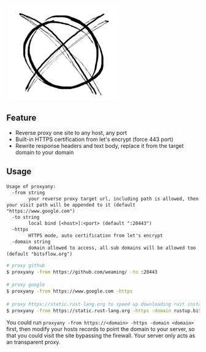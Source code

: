![](logo.png)

## Feature

- Reverse proxy one site to any host, any port
- Built-in HTTPS certification from let's encrypt (force 443 port)
- Rewrite response headers and text body, replace it from the target domain to your domain

## Usage

```
Usage of proxyany:
  -from string
    	your reverse proxy target url, including path is allowed, then your visit path will be appended to it (default "https://www.google.com")
  -to string
    	local bind [<host>]:<port> (default ":20443")
  -https
    	HTTPS mode, auto certification from let's encrypt
  -domain string
    	domain allowed to access, all sub domains will be allowed too (default "bitsflow.org")
```

```sh
# proxy github
$ proxyany -from https://github.com/weaming/ -to :20443

# proxy google
$ proxyany -from https://www.google.com -https

# proxy https://static.rust-lang.org to speed up downloading rust installer
$ proxyany -from https://static.rust-lang.org -https -domain rustup.bitsflow.org
```

You could run `proxyany -from https://<domain> -https -domain <domain>` first,
then modify your hosts records to point the domain to your server,
so that you could visit the site bypassing the firewall.
Your server only acts as an transparent proxy.
